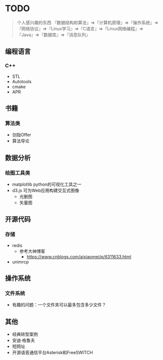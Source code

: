 # TODO
> 个人感兴趣的东西
> 『数据结构和算法』=>『计算机原理』=>『操作系统』=>『网络协议』=>『Linux学习』=>『C语言』=>『Linux网络编程』=>『Java』=>『数据库』=>『消息队列』


## 编程语言
### C++
* STL
* Autotools
* cmake
* APR


## 书籍
### 算法类
* 剑指Offer
* 算法导论


## 数据分析
### 绘图工具类
* matplotlib python的可视化工具之一
* d3.js 可为Web应用构建交互式图像
  * 光删图
  * 矢量图
  
## 开源代码
### 存储
* redis
  * 参考大神博客
     - https://www.cnblogs.com/aixiaomei/p/6311633.html
* unimrcp

## 操作系统
### 文件系统
* 有趣的问题：一个文件夹可以最多包含多少文件？

## 其他
* 经典转型案例
* 安迪·格鲁夫
* 短网址
* 开源语音通信平台Asterisk和FreeSWITCH

